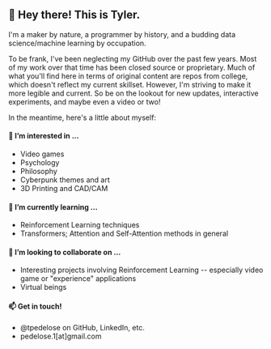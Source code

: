 ## 👋 Hey there! This is Tyler.
I'm a maker by nature, a programmer by history, and a budding data science/machine learning by occupation.

To be frank, I've been neglecting my GitHub over the past few years.  Most of my work over that time has been closed source or proprietary.
Much of what you'll find here in terms of original content are repos from college, which doesn't reflect my current skillset.
However, I'm striving to make it more legible and current. So be on the lookout for new updates, interactive experiments, and maybe even a video or two!

In the meantime, here's a little about myself:

#### 👀 I’m interested in ...
  * Video games
  * Psychology
  * Philosophy
  * Cyberpunk themes and art
  * 3D Printing and CAD/CAM
  
#### 🌱 I’m currently learning ...
  * Reinforcement Learning techniques
  * Transformers; Attention and Self-Attention methods in general
  
#### 💞️ I’m looking to collaborate on ...
  * Interesting projects involving Reinforcement Learning -- especially video game or "experience" applications
  * Virtual beings
  
#### 📫 Get in touch!
  * @tpedelose on GitHub, LinkedIn, etc.
  * pedelose.1[at]gmail.com

<!---
tpedelose/tpedelose is a ✨ special ✨ repository because its `README.md` (this file) appears on your GitHub profile.
You can click the Preview link to take a look at your changes.
--->
